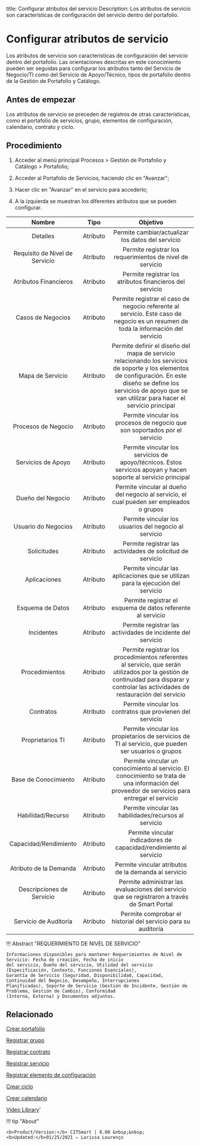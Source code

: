 title:  Configurar atributos del servicio 
Description: Los atributos de servicio son características de configuración del servicio dentro del portafolio.

# Configurar atributos de servicio

Los atributos de servicio son características de configuración del servicio dentro del portafolio.
Las orientaciones descritas en este conocimiento pueden ser seguidas para configurar los atributos tanto del Servicio de Negocio/TI como del Servicio de Apoyo/Técnico, tipos de portafolio dentro de la Gestión de Portafolio y Catálogo.

Antes de empezar
----------------

Los atributos de servicio se preceden de registros de otras características,
como el portafolio de servicios, grupo, elementos de configuración, calendario,
contrato y ciclo.

Procedimiento
-------------

1.  Acceder al menú principal Procesos \> Gestión de Portafolio y Catálogo \>
    Portafolio;

2.  Acceder al Portafolio de Servicios, haciendo clic en "Avanzar";

3.  Hacer clic en "Avanzar" en el servicio para accederlo;

4.  A la izquierda se muestran los diferentes atributos que se pueden
    configurar.

|           **Nombre**           | **Tipo** |                                                                                                         **Objetivo**                                                                                                        |
|:------------------------------:|:--------:|:---------------------------------------------------------------------------------------------------------------------------------------------------------------------------------------------------------------------------:|
|            Detalles            | Atributo |                                                                                      Permite cambiar/actualizar los datos del servicio                                                                                      |
| Requisito de Nivel de Servicio | Atributo |                                                                                  Permite registrar los requerimientos de nivel de servicio                                                                                  |
|      Atributos Financieros     | Atributo |                                                                                   Permite registrar los atributos financieros del servicio                                                                                  |
|        Casos de Negocios       | Atributo |                                              Permite registrar el caso de negocio referente al servicio. Este caso de negocio es un resumen de toda la información del servicio                                             |
|        Mapa de Servicio        | Atributo | Permite definir el diseño del mapa de servicio relacionando los servicios de soporte y los elementos de configuración. En este diseño se define los servicios de apoyo que se van utilizar para hacer el servicio principal |
|       Procesos de Negocio      | Atributo |                                                                         Permite vincular los procesos de negocio que son soportados por el servicio                                                                         |
|       Servicios de Apoyo       | Atributo |                                                        Permite vincular los servicios de apoyo/técnicos. Estos servicios apoyan y hacen soporte al servicio principal                                                       |
|        Dueño del Negocio       | Atributo |                                                                   Permite vincular al dueño del negocio al servicio, el cual pueden ser empleados o grupos                                                                  |
|       Usuario do Negocios      | Atributo |                                                                                    Permite vincular los usuarios del negocio al servicio                                                                                    |
|           Solicitudes          | Atributo |                                                                                  Permite registrar las actividades de solicitud de servicio                                                                                 |
|          Aplicaciones          | Atributo |                                                                       Permite vincular las aplicaciones que se utilizan para la ejecución del servicio                                                                      |
|        Esquema de Datos        | Atributo |                                                                                 Permite registrar el esquema de datos referente al servicio                                                                                 |
|           Incidentes           | Atributo |                                                                                 Permite registrar las actividades de incidente del servicio                                                                                 |
|         Procedimientos         | Atributo |                    Permite registrar los procedimientos referentes al servicio, que serán utilizados por la gestión de continuidad para disparar y controlar las actividades de restauración del servicio                   |
|            Contratos           | Atributo |                                                                                  Permite vincular los contratos que provienen del servicio                                                                                  |
|        Proprietarios TI        | Atributo |                                                              Permite vincular los propietarios de servicios de TI al servicio, que pueden ser usuarios o grupos                                                             |
|      Base de Conocimiento      | Atributo |                                        Permite vincular un conocimiento al servicio. El conocimiento se trata de una información del proveedor de servicios para entregar el servicio                                       |
|        Habilidad/Recurso       | Atributo |                                                                                    Permite vincular las habilidades/recursos al servicio                                                                                    |
|      Capacidad/Rendimiento     | Atributo |                                                                              Permite vincular indicadores de capacidad/rendimiento al servicio                                                                              |
|     Atributo de la Demanda     | Atributo |                                                                                     Permite vincular atributos de la demanda al servicio                                                                                    |
|    Descripciones de Servicio   | Atributo |                                                                Permite administrar las evaluaciones del servicio que se registraron a través de Smart Portal                                                                |
|      Servicio de Auditoría     | Atributo |                                                                                Permite comprobar el historial del servicio para su auditoría                                                                                |


!!! Abstract "REQUERIMIENTO DE NIVEL DE SERVICIO"

    Informaciones disponibles para mantener Requerimientos de Nivel de Servicio: Fecha de creación, Fecha de inicio
    del servicio, Dueño del servicio, Utilidad del servicio (Especificación, Contexto, Funciones Esenciales),
    Garantía de Servicio (Seguridad, Disponibilidad, Capacidad, Continuidad del Negocio, Desempeño, Interrupciones 
    Planificadas), Soporte de Servicio (Gestión de Incidente, Gestión de Problema, Gestión de Cambio), Conformidad
    (Interna, Externa) y Documentos adjuntos.


Relacionado
---------------

[Crear portafolio](/es-es/citsmart-platform-8/processes/portfolio-and-catalog/use/create-the-portfolio.html)

[Registrar grupo](/es-es/citsmart-platform-8/initial-settings/access-settings/user/register-groups.html)

[Registrar contrato](/es-es/citsmart-platform-8/additional-features/contract-management/use/register-contract.html)

[Registrar servicio](/es-es/citsmart-platform-8/processes/portfolio-and-catalog/use/register-a-service.html)

[Registrar elemento de configuración](/es-es/citsmart-platform-8/processes/configuration/use/register-CI.html)

[Crear ciclo](/es-es/citsmart-platform-8/platform-administration/time/create-cycle.html)

[Crear calendario](/es-es/citsmart-platform-8/platform-administration/time/create-calendar.html)

<i class='fa fa-youtube-play  fa-2x' style='color:#97ce17;vertical-align: middle;'> </i> [Video Library](https://www.youtube.com/playlist?list=PLB5qK2uzf2RNtQcs0TnUp_O20VqF2A9yL)'

!!! tip "About"

    <b>Product/Version:</b> CITSmart | 8.00 &nbsp;&nbsp;
    <b>Updated:</b>01/25/2021 – Larissa Lourenço
